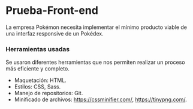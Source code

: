 # Prueba-Front-end
La empresa Pokémon necesita implementar el mínimo producto viable de una interfaz responsive de un Pokédex.

### Herramientas usadas
Se usaron diferentes herramientas que nos permiten realizar un proceso más eficiente y completo.
* Maquetación: HTML.
* Estilos: CSS, Sass.
* Manejo de repositorios: Git.
* Minificado de archivos: <https://cssminifier.com/>, <https://tinypng.com/>.